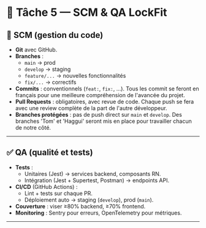 # 📖 Tâche 5 — SCM & QA LockFit

## 🔁 SCM (gestion du code)
- **Git** avec GitHub.  
- **Branches** :  
  - `main` → prod  
  - `develop` → staging  
  - `feature/...` → nouvelles fonctionnalités  
  - `fix/...` → correctifs  
- **Commits** : conventionnels (`feat:`, `fix:`, …). Tous les commit se feront en français
pour une meilleure compréhension de l'avancée du projet.
- **Pull Requests** : obligatoires, avec revue de code. Chaque push se fera avec une review
complète de la part de l'autre développeur.
- **Branches protégées** : pas de push direct sur `main` et `develop`. Des branches 'Tom' et 'Haggui'
seront mis en place pour travailler chacun de notre côté.

---

## ✅ QA (qualité et tests)
- **Tests** :  
  - Unitaires (Jest) → services backend, composants RN.  
  - Intégration (Jest + Supertest, Postman) → endpoints API.  
- **CI/CD** (GitHub Actions) :  
  - Lint + tests sur chaque PR.  
  - Déploiement auto → staging (`develop`), prod (`main`).  
- **Couverture** : viser ≥80% backend, ≥70% frontend.    
- **Monitoring** : Sentry pour erreurs, OpenTelemetry pour métriques.

---

